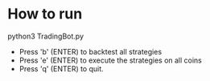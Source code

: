 # How to run
python3 TradingBot.py

- Press 'b' (ENTER) to backtest all strategies
- Press 'e' (ENTER) to execute the strategies on all coins
- Press 'q' (ENTER) to quit.
